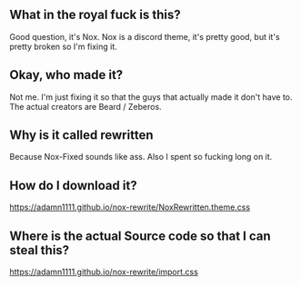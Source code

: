 ## What in the royal fuck is this?
Good question, it's Nox. Nox is a discord theme, it's pretty good, but it's pretty broken so I'm fixing it.
## Okay, who made it?
Not me. I'm just fixing it so that the guys that actually made it don't have to. The actual creators are Beard / Zeberos.
## Why is it called rewritten
Because Nox-Fixed sounds like ass. Also I spent so fucking long on it.
## How do I download it?
https://adamn1111.github.io/nox-rewrite/NoxRewritten.theme.css
## Where is the actual Source code so that I can steal this?
https://adamn1111.github.io/nox-rewrite/import.css
